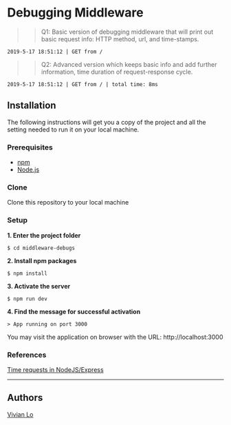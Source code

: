 # Debugging Middleware

>> Q1: Basic version of debugging middleware that will print out basic request info: HTTP method, url, and time-stamps.
```
2019-5-17 18:51:12 | GET from /
```

>> Q2: Advanced version which keeps basic info and add further information, time duration of request-response cycle.
```
2019-5-17 18:51:12 | GET from / | total time: 8ms
```

## Installation
The following instructions will get you a copy of the project and all the setting needed to run it on your local machine.


### Prerequisites

- [npm](https://www.npmjs.com/get-npm)
- [Node.js](https://nodejs.org/en/download/)


### Clone

Clone this repository to your local machine

### Setup

**1. Enter the project folder**

```
$ cd middleware-debugs
```

**2. Install npm packages**

```
$ npm install
```

**3. Activate the server**

```
$ npm run dev
```

**4. Find the message for successful activation**

```
> App running on port 3000
```
You may visit the application on browser with the URL: http://localhost:3000

### References
[Time requests in NodeJS/Express](https://stackoverflow.com/questions/18538537/time-requests-in-nodejs-express)


___

## Authors
[Vivian Lo](https://github.com/YunYuLo)
